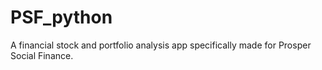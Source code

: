 # PSF_python
A financial stock and portfolio analysis app specifically made for Prosper Social Finance. 
